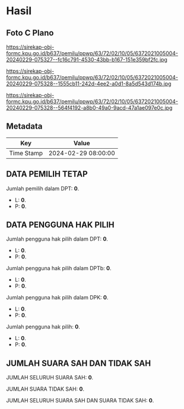 # Hasil

## Foto C Plano

https://sirekap-obj-formc.kpu.go.id/b637/pemilu/ppwp/63/72/02/10/05/6372021005004-20240229-075327--fc16c791-4530-43bb-b167-151e359bf2fc.jpg

https://sirekap-obj-formc.kpu.go.id/b637/pemilu/ppwp/63/72/02/10/05/6372021005004-20240229-075328--1555cb11-242d-4ee2-a0d1-8a5d543d174b.jpg

https://sirekap-obj-formc.kpu.go.id/b637/pemilu/ppwp/63/72/02/10/05/6372021005004-20240229-075328--564f4192-a8b0-49a0-9acd-47a1ae097e0c.jpg


## Metadata

| Key        | Value               |
| ---------- | ------------------- |
| Time Stamp | 2024-02-29 08:00:00 |


## DATA PEMILIH TETAP

Jumlah pemilih dalam DPT: **0**.
 * L: **0**.
 * P: **0**.

## DATA PENGGUNA HAK PILIH

Jumlah pengguna hak pilih dalam DPT: **0**.
 * L: **0**.
 * P: **0**.

Jumlah pengguna hak pilih dalam DPTb: **0**.
 * L: **0**.
 * P: **0**.

Jumlah pengguna hak pilih dalam DPK: **0**.
 * L: **0**.
 * P: **0**.

Jumlah pengguna hak pilih: **0**.
 * L: **0**.
 * P: **0**.

## JUMLAH SUARA SAH DAN TIDAK SAH

JUMLAH SELURUH SUARA SAH: **0**.

JUMLAH SUARA TIDAK SAH: **0**.

JUMLAH SELURUH SUARA SAH DAN SUARA TIDAK SAH: **0**.


